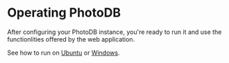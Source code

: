 # Operating PhotoDB

After configuring your PhotoDB instance, you're ready to run it and use the functionlities offered by the web application.

See how to run on [Ubuntu](../collections/_operation/operating_ubuntu.md) or [Windows](../collections/_operation/operating_windows.md).